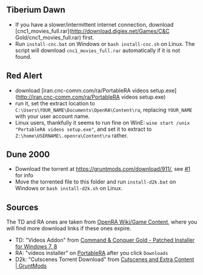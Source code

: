 ## Tiberium Dawn
- If you have a slower/intermittent internet connection, download [cnc1_movies_full.rar](http://download.digiex.net/Games/C&C Gold/cnc1_movies_full.rar) first.
- Run `install-cnc.bat` on Windows or `bash install-cnc.sh` on Linux. The script will download `cnc1_movies_full.rar` automatically if it is not found.

## Red Alert
- download [iran.cnc-comm.com/ra/PortableRA videos setup.exe](http://iran.cnc-comm.com/ra/PortableRA videos setup.exe)
- run it, set the extract location to `C:\Users\YOUR_NAME\Documents\OpenRA\Content\ra`, replacing `YOUR_NAME` with your user account name.
- Linux users, thankfully it seems to run fine on WinE: `wine start /unix "PortableRA videos setup.exe"`, and set it to extract to `Z:\home\USERNAME\.openra\Content\ra` rather.

## Dune 2000
- Download the torrent at https://gruntmods.com/download/911/, see [#1](https://github.com/Walkman100/OpenRA-Install-Guide/issues/1#issuecomment-222339414) for info
- Move the torrented file to this folder and run `install-d2k.bat` on Windows or `bash install-d2k.sh` on Linux.

## Sources
The TD and RA ones are taken from [OpenRA Wiki/Game Content](https://github.com/OpenRA/OpenRA/wiki/Game-Content), where you will find more download links if these ones expire.
- TD: "Videos Addon" from [Command & Conquer Gold - Patched Installer for Windows 7, 8](http://digiex.net/downloads/download-center-2-0/games-downloads/2929-command-conquer-gold-full-hard-disk-install.html)
- RA: "videos installer" on [PortableRA](http://iran.cnc-comm.com/ra/) after you click `Downloads`
- D2k: "Cutscenes Torrent Download" from [Cutscenes and Extra Content | GruntMods](https://gruntmods.com/cutscenes-and-extra-content/)
